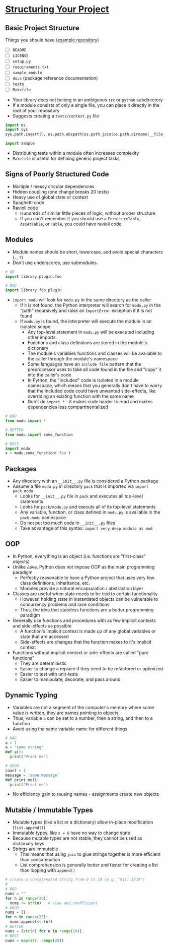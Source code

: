 # [Structuring Your Project](http://docs.python-guide.org/en/latest/writing/structure/)

## Basic Project Structure
Things you should have ([example repository](https://github.com/kennethreitz/samplemod))
- [ ] `README`
- [ ] `LICENSE`
- [ ] `setup.py`
- [ ] `requirements.txt`
- [ ] `sample_module`
- [ ] `docs` (package reference documentation)
- [ ] `tests`
- [ ] `Makefile`

* Your library does not belong in an ambiguous `src` or `python` subdirectory
* If a module consists of only a single file, you can place it directly in the
  root of your repository
* Suggests creating a `tests/context.py` file

```python
import os
import sys
sys.path.insert(0, os.path.abspath(os.path.join(os.path.dirname(__file__), '..')))

import sample
```

* Distributing tests within a module often increases complexity
* `Makefile` is useful for defining generic project tasks

## Signs of Poorly Structured Code

* Multiple / messy circular dependencies
* Hidden coupling (one change breaks 20 tests)
* Heavy use of global state or context
* Spaghetti code
* Ravioli code
  * Hundreds of similar little pieces of logic, without proper structure
  * If you can't remember if you should use a `FurnitureTable`, `AssetTable`,
    or `Table`, you could have ravioli code

## Modules

* Module names should be short, lowercase, and avoid special characters (`.`, `?`)
* Don't use underscores, use submodules.

```python
# OK
import library.plugin.foo

# BAD
import library.foo_plugin
```

* `import modu` will look for `modu.py` in the same directory as the caller
  * If it is not found, the Python interpreter will search for `modu.py` in the "path"
    recursively and raise an `ImportError` exception if it is not found
  * If `modu.py` is found, the interpreter will execute the module in an isolated
    scope
    * Any top-level statement in `modu.py` will be executed including other
      imports.
    * Functions and class definitions are stored in the module's dictionary
    * The module's variables functions and classes will be available to the
      caller through the module's namespace
    * Some languages have an `include file` pattern that the preprocessor uses to
      take all code found in the file and "copy" it into the caller's code
    * In Python, the "included" code is isolated in a module namespace, which means
      that you generally don't have to worry that the included code could have
      unwanted side-effects, like overriding an existing function with the same name
    * Don't do `import *` - it makes code harder to read and makes dependencies
      less compartmentalized

```python
# BAD
from modu import *

# BETTER
from modu import some_function

# BEST
import modu
x = modu.some_function('foo')
```

## Packages

* Any directory with an `__init__.py` file is considered a Python package
* Assume a file `modu.py` in directory `pack` that is imported via `import pack.modu`
  * Looks for `__init__.py` file in `pack` and executes all top-level statements
  * Looks for `pack/modu.py` and executs all of its top-level statements
  * Any variable, function, or class defined in `modu.py` is available in the
    `pack.modu` namespace
  * Do not put too much code in `__init__.py` files
  * Take advantage of this syntax: `import very.deep.module as mod`

## OOP

* In Python, everything is an object (i.e. functions are "first-class" objects)
* Unlike Java, Python does not impose OOP as the main programming paradigm
  * Perfectly reasonable to have a Python project that uses very few class definitions,
    inheritance, etc.
  * Modules provide a natural encapsulation / abstraction layer
* Classes are useful when state needs to be tied to certain functionality
  * However, holding state in instantiated objects can be vulnerable to concurrency
    problems and race conditions
  * Thus, the idea that stateless functions are a better programming paradigm
* Generally use functions and procedures with as few implicit contexts and side-effects as possible
  * A function's implicit context is made up of any global variables or state that
    are accessed
  * Side-effects are changes that the function makes to it's implicit context
* Functions without implicit context or side-effects are called "pure functions"
  * They are deterministic
  * Easier to change a replace if they need to be refactored or optimized
  * Easier to test with unit-tests
  * Easier to manipulate, decorate, and pass around

## Dynamic Typing

* Variables are not a segment of the computer's memory where some value is written,
  they are names pointing to objects
* Thus, variable `a` can be set to a number, then a string, and then to a function
* Avoid using the same variable name for different things

```python
# BAD
a = 1
a = 'some string'
def a():
  print('Print me')

# GOOD
count = 1
message = 'some message'
def print_me():
  print('Print me')
```

* No efficiency gain to reusing names - assignments create new objects

## Mutable / Immutable Types

* Mutable types (like a list or a dictionary) allow in-place modification (`list.append()`)
* Immutable types, like `x = 6` have no way to change state
* Because mutable types are not stable, they cannot be used as dictionary keys
* Strings are immutable
  * This means that using `join` to glue strings together is more efficient than concatenation
  * List comprehension is generally better and faster for creating a list than
    looping with `append()`

```python
# create a concatenated string from 0 to 19 (e.g. "012..1819")
#
# BAD
nums = ""
for n in range(20):
  nums += str(n)   # slow and inefficient
# GOOD
nums = []
for n in range(20):
  nums.append(str(n))
# BETTER
nums = [str(n) for n in range(20)]
# BEST
nums = map(str, range(20))
```
